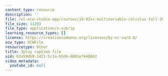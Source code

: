 ```yaml
---
content_type: resource
description: ''
file: /ol-ocw-studio-app/courses/18-02sc-multivariable-calculus-fall-2010/63a59db914215c1ab5d46001e7440862_hfyluFvlZ-o.vtt
file_size: 11203
file_type: application/x-subrip
learning_resource_types: []
license: https://creativecommons.org/licenses/by-nc-sa/4.0/
ocw_type: OCWFile
resourcetype: Other
title: 3play caption file
uid: 63a59db9-1421-5c1a-b5d4-6001e7440862
video_metadata:
  youtube_id: null
---
```

